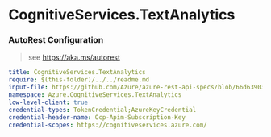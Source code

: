 # CognitiveServices.TextAnalytics
### AutoRest Configuration
> see https://aka.ms/autorest

``` yaml
title: CognitiveServices.TextAnalytics
require: $(this-folder)/../../readme.md
input-file: https://github.com/Azure/azure-rest-api-specs/blob/66d63903b0b181b098d06c09a56f92641757e983/specification/cognitiveservices/data-plane/TextAnalytics/preview/v3.1-preview.1/TextAnalytics.json
namespace: Azure.CognitiveServices.TextAnalytics
low-level-client: true
credential-types: TokenCredential;AzureKeyCredential
credential-header-name: Ocp-Apim-Subscription-Key
credential-scopes: https://cognitiveservices.azure.com/
```

